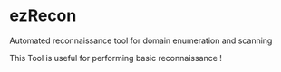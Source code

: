 # ezRecon
Automated reconnaissance tool for domain enumeration and scanning


This Tool is useful for performing basic reconnaissance  !
